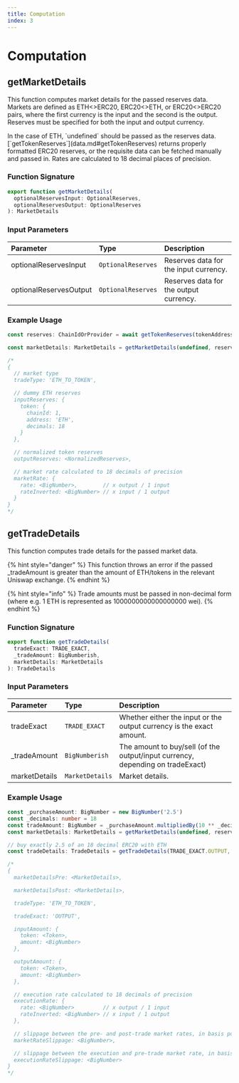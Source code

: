 ```yaml
---
title: Computation
index: 3
---
```


# Computation

## getMarketDetails

This function computes market details for the passed reserves data. Markets are defined as ETH&lt;&gt;ERC20, ERC20&lt;&gt;ETH, or ERC20&lt;&gt;ERC20 pairs, where the first currency is the input and the second is the output. Reserves must be specified for both the input and output currency.

<Info>
In the case of ETH, `undefined` should be passed as the reserves data. [`getTokenReserves`](data.md#getTokenReserves) returns properly formatted ERC20 reserves, or the requisite data can be fetched manually and passed in.
</Info>

<Info>
Rates are calculated to 18 decimal places of precision.
</Info>

### Function Signature

```typescript
export function getMarketDetails(
  optionalReservesInput: OptionalReserves,
  optionalReservesOutput: OptionalReserves
): MarketDetails
```

### Input Parameters

| Parameter              | Type               | Description                            |
| :--------------------- | :----------------- | :------------------------------------- |
| optionalReservesInput  | `OptionalReserves` | Reserves data for the input currency.  |
| optionalReservesOutput | `OptionalReserves` | Reserves data for the output currency. |

### Example Usage

```typescript
const reserves: ChainIdOrProvider = await getTokenReserves(tokenAddress)

const marketDetails: MarketDetails = getMarketDetails(undefined, reserves) // ETH<>ERC20

/*
{
  // market type
  tradeType: 'ETH_TO_TOKEN',

  // dummy ETH reserves
  inputReserves: {
    token: {
      chainId: 1,
      address: 'ETH',
      decimals: 18
    }
  },

  // normalized token reserves
  outputReserves: <NormalizedReserves>,

  // market rate calculated to 18 decimals of precision
  marketRate: {
    rate: <BigNumber>,        // x output / 1 input
    rateInverted: <BigNumber> // x input / 1 output
  }
}
*/
```

## getTradeDetails

This function computes trade details for the passed market data.

{% hint style="danger" %}
This function throws an error if the passed \_tradeAmount is greater than the amount of ETH/tokens in the relevant Uniswap exchange.
{% endhint %}

{% hint style="info" %}
Trade amounts must be passed in non-decimal form \(where e.g. 1 ETH is represented as 1000000000000000000 wei\).
{% endhint %}

### Function Signature

```typescript
export function getTradeDetails(
  tradeExact: TRADE_EXACT,
  _tradeAmount: BigNumberish,
  marketDetails: MarketDetails
): TradeDetails
```

### Input Parameters

| Parameter     | Type            | Description                                                                      |
| :------------ | :-------------- | :------------------------------------------------------------------------------- |
| tradeExact    | `TRADE_EXACT`   | Whether either the input or the output currency is the exact amount.             |
| \_tradeAmount | `BigNumberish`  | The amount to buy/sell \(of the output/input currency, depending on tradeExact\) |
| marketDetails | `MarketDetails` | Market details.                                                                  |

### Example Usage

```typescript
const _purchaseAmount: BigNumber = new BigNumber('2.5')
const _decimals: number = 18
const tradeAmount: BigNumber = _purchaseAmount.multipliedBy(10 ** _decimals)
const marketDetails: MarketDetails = getMarketDetails(undefined, reserves) // ETH<>ERC20

// buy exactly 2.5 of an 18 decimal ERC20 with ETH
const tradeDetails: TradeDetails = getTradeDetails(TRADE_EXACT.OUTPUT, tradeAmount, marketDetails)

/*
{
  marketDetailsPre: <MarketDetails>,

  marketDetailsPost: <MarketDetails>,

  tradeType: 'ETH_TO_TOKEN',

  tradeExact: 'OUTPUT',

  inputAmount: {
    token: <Token>,
    amount: <BigNumber>
  },

  outputAmount: {
    token: <Token>,
    amount: <BigNumber>
  },

  // execution rate calculated to 18 decimals of precision
  executionRate: {
    rate: <BigNumber>         // x output / 1 input
    rateInverted: <BigNumber> // x input / 1 output
  },

  // slippage between the pre- and post-trade market rates, in basis points, calculated to 18 decimals of precision
  marketRateSlippage: <BigNumber>,

  // slippage between the execution and pre-trade market rate, in basis points, calculated to 18 decimals of precision
  executionRateSlippage: <BigNumber>
}
*/
```
